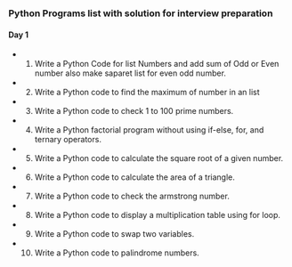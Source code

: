 ### Python Programs list with solution for interview preparation
#### Day 1
- 1. Write a Python Code for list Numbers and add sum of Odd or Even number also make saparet list for even odd number.

- 2. Write a Python code to find the maximum of number in an list

- 3. Write a Python code to check 1 to 100 prime numbers.

- 4. Write a Python factorial program without using if-else, for, and ternary operators.

- 5. Write a Python code to calculate the square root of a given number.

- 6. Write a Python code to calculate the area of a triangle.

- 7. Write a Python code to check the armstrong number.

- 8. Write a Python code to display a multiplication table using for loop.

- 9. Write a Python code to swap two variables.

- 10. Write a Python code to palindrome numbers.